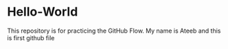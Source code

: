 # Hello-World
This repository is for practicing the GitHub Flow.
My name is Ateeb and this is first github file
